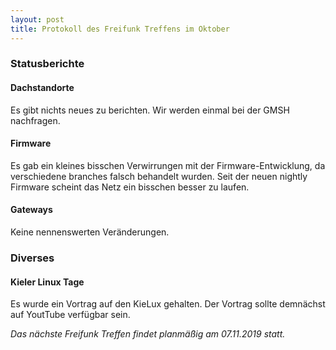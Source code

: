 ```yaml
---
layout: post
title: Protokoll des Freifunk Treffens im Oktober
---
```

### Statusberichte
#### Dachstandorte
Es gibt nichts neues zu berichten. Wir werden einmal bei der GMSH nachfragen.


#### Firmware
Es gab ein kleines bisschen Verwirrungen mit der Firmware-Entwicklung,
da verschiedene branches falsch behandelt wurden.
Seit der neuen nightly Firmware scheint das Netz ein bisschen besser zu laufen.


#### Gateways
Keine nennenswerten Veränderungen.


### Diverses
#### Kieler Linux Tage
Es wurde ein Vortrag auf den KieLux gehalten. Der Vortrag sollte demnächst auf YoutTube verfügbar sein.

*Das nächste Freifunk Treffen findet planmäßig am 07.11.2019 statt.*
